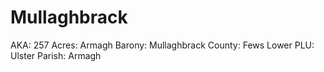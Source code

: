 # Mullaghbrack

AKA: 257
Acres: Armagh
Barony: Mullaghbrack
County: Fews Lower
PLU: Ulster
Parish: Armagh